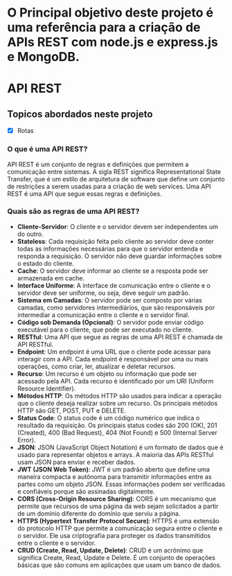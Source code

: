 # O Principal objetivo deste projeto é uma referência para a criação de APIs REST com node.js e express.js e MongoDB.

# API REST
## Topicos abordados neste projeto
- [x] Rotas







### O que é uma API REST?
API REST é um conjunto de regras e definições que permitem a comunicação entre sistemas. A sigla REST significa Representational State Transfer, que é um estilo de arquitetura de software que define um conjunto de restrições a serem usadas para a criação de web services. Uma API REST é uma API que segue essas regras e definições.
### Quais são as regras de uma API REST?
- **Cliente-Servidor**: O cliente e o servidor devem ser independentes um do outro.
- **Stateless**: Cada requisição feita pelo cliente ao servidor deve conter todas as informações necessárias para que o servidor entenda e responda a requisição. O servidor não deve guardar informações sobre o estado do cliente.
- **Cache**: O servidor deve informar ao cliente se a resposta pode ser armazenada em cache.
- **Interface Uniforme**: A interface de comunicação entre o cliente e o servidor deve ser uniforme, ou seja, deve seguir um padrão.
- **Sistema em Camadas**: O servidor pode ser composto por várias camadas, como servidores intermediários, que são responsáveis por intermediar a comunicação entre o cliente e o servidor final.
- **Código sob Demanda (Opcional)**: O servidor pode enviar código executável para o cliente, que pode ser executado no cliente.
- **RESTful**: Uma API que segue as regras de uma API REST é chamada de API RESTful.
- **Endpoint**: Um endpoint é uma URL que o cliente pode acessar para interagir com a API. Cada endpoint é responsável por uma ou mais operações, como criar, ler, atualizar e deletar recursos.
- **Recurso**: Um recurso é um objeto ou informação que pode ser acessado pela API. Cada recurso é identificado por um URI (Uniform Resource Identifier).
- **Métodos HTTP**: Os métodos HTTP são usados para indicar a operação que o cliente deseja realizar sobre um recurso. Os principais métodos HTTP são GET, POST, PUT e DELETE.
- **Status Code**: O status code é um código numérico que indica o resultado da requisição. Os principais status codes são 200 (OK), 201 (Created), 400 (Bad Request), 404 (Not Found) e 500 (Internal Server Error).
- **JSON**: JSON (JavaScript Object Notation) é um formato de dados que é usado para representar objetos e arrays. A maioria das APIs RESTful usam JSON para enviar e receber dados.
- **JWT (JSON Web Token)**: JWT é um padrão aberto que define uma maneira compacta e autônoma para transmitir informações entre as partes como um objeto JSON. Essas informações podem ser verificadas e confiáveis porque são assinadas digitalmente.
- **CORS (Cross-Origin Resource Sharing)**: CORS é um mecanismo que permite que recursos de uma página da web sejam solicitados a partir de um domínio diferente do domínio que serviu a página.
- **HTTPS (Hypertext Transfer Protocol Secure)**: HTTPS é uma extensão do protocolo HTTP que permite a comunicação segura entre o cliente e o servidor. Ele usa criptografia para proteger os dados transmitidos entre o cliente e o servidor.
- **CRUD (Create, Read, Update, Delete)**: CRUD é um acrônimo que significa Create, Read, Update e Delete. É um conjunto de operações básicas que são comuns em aplicações que usam um banco de dados.
